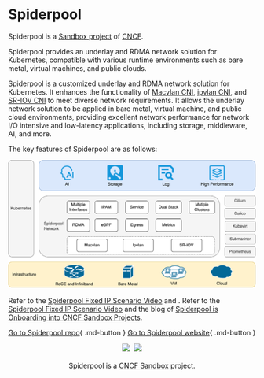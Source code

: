 # Spiderpool

Spiderpool is a [Sandbox project](https://landscape.cncf.io/card-mode?category=cloud-native-network&grouping=category) of [CNCF](https://www.cncf.io).

Spiderpool provides an underlay and RDMA network solution for Kubernetes, compatible with various runtime environments such as bare metal, virtual machines, and public clouds.

Spiderpool is a customized underlay and RDMA network solution for Kubernetes.
It enhances the functionality of
[Macvlan CNI](https://github.com/containernetworking/plugins/tree/main/plugins/main/macvlan),
[ipvlan CNI](https://github.com/containernetworking/plugins/tree/main/plugins/main/ipvlan),
and [SR-IOV CNI](https://github.com/k8snetworkplumbingwg/sriov-cni) to meet diverse network requirements.
It allows the underlay network solution to be applied in bare metal, virtual machine, and public cloud
environments, providing excellent network performance for network I/O intensive and low-latency
applications, including storage, middleware, AI, and more.

The key features of Spiderpool are as follows:

![key features](./images/spider-arch.png)

Refer to the [Spiderpool Fixed IP Scenario Video](../videos/use-cases.md#ip) and .
Refer to the [Spiderpool Fixed IP Scenario Video](../videos/use-cases.md#ip) and the blog of [Spiderpool is Onboarding into CNCF Sandbox Projects](../blogs/231220-spiderpool.md).

[Go to Spiderpool repo](https://github.com/spidernet-io){ .md-button }
[Go to Spiderpool website](https://spidernet-io.github.io/spiderpool/){ .md-button }

<p align="center">
<img src="https://landscape.cncf.io/images/left-logo.svg" width="150"/>&nbsp;&nbsp;<img src="https://landscape.cncf.io/images/right-logo.svg" width="200"/>
<br/><br/>
Spiderpool is a <a href="https://landscape.cncf.io/?selected=spiderpool">CNCF Sandbox</a> project.
</p>
